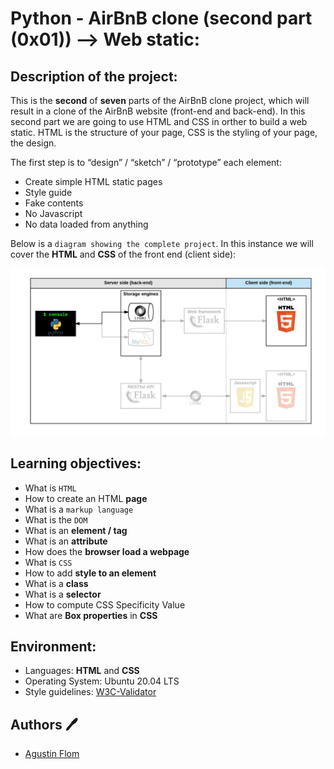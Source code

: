 # Python - AirBnB clone (second part (0x01)) --> Web static:

## Description of the project:

This is the **second** of **seven** parts of the AirBnB clone project, which will result in a clone of the AirBnB website (front-end and back-end).
In this second part we are going to use HTML and CSS in orther to build a web static. HTML is the structure of your page, CSS is the styling of your page, the design.

The first step is to “design” / “sketch” / “prototype” each element:

* Create simple HTML static pages
* Style guide
* Fake contents
* No Javascript
* No data loaded from anything

Below is a ``diagram showing the complete project``. In this instance we will cover the **HTML** and **CSS** of the front end (client side):

<img src="https://github.com/agusfl/holbertonschool-AirBnB_clone/blob/master/hbnb_step1.png" />

## Learning objectives:

* What is ``HTML``
* How to create an HTML **page**
* What is a ``markup language``
* What is the ``DOM``
* What is an **element / tag**
* What is an **attribute**
* How does the **browser load a webpage**
* What is ``CSS``
* How to add **style to an element**
* What is a **class**
* What is a **selector**
* How to compute CSS Specificity Value
* What are **Box properties** in **CSS**

## Environment:

* Languages: **HTML** and **CSS**
* Operating System: Ubuntu 20.04 LTS
* Style guidelines: [W3C-Validator](https://validator.w3.org/docs/api.html)

## Authors :pen:

* [Agustin Flom](https://www.linkedin.com/in/agustin-f/)